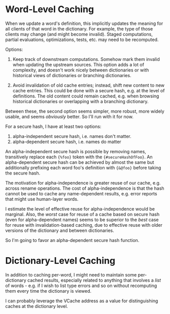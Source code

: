 
# Word-Level Caching

When we update a word's definition, this implicitly updates the meaning for all clients of that word in the dictionary. For example, the type of those clients may change (and might become invalid). Staged computations, partial evaluations, optimizations, tests, etc. may need to be recomputed.

Options:

1. Keep track of downstream computations. Somehow mark them invalid when updating the upstream sources. This option adds a lot of complexity, and doesn't work nicely between dictionaries or with historical views of dictionaries or branching dictionaries.

2. Avoid invalidation of old cache entries; instead, shift new content to new cache entries. This could be done with a secure hash, e.g. at the level of definitions. The old content could remain cached, e.g. when browsing historical dictionaries or overlapping with a branching dictionary.

Between these, the second option seems simpler, more robust, more widely usable, and seems *obviously* better. So I'll run with it for now. 

For a secure hash, I have at least two options:

1. alpha-independent secure hash, i.e. names don't matter.
2. alpha-dependent secure hash, i.e. names do matter

An alpha-independent secure hash is possible by removing names, transitively replace each `{%foo}` token with the `{#secureHashOfFoo}`. An alpha-dependent secure hash can be achieved by almost the same but additionally prefixing each word foo's definition with `{&@foo}` before taking the secure hash.

The motivation for alpha-independence is greater reuse of our cache, e.g. across rename operations. The cost of alpha-independence is that the hash cannot be used to cache any name-dependent results, e.g. error reports that might use human-layer words.

I estimate the level of effective reuse for alpha-independence would be marginal. Also, the *worst* case for reuse of a cache based on secure hash (even for alpha-dependent names) seems to be superior to the *best* case for reuse with invalidation-based caching, due to effective reuse with older versions of the dictionary and between dictionaries. 

So I'm going to favor an alpha-dependent secure hash function.

# Dictionary-Level Caching

In addition to caching per-word, I might need to maintain some per-dictionary cached results, especially related to anything that involves a *list* of words - e.g. if I wish to list type errors and so on without recomputing them every time the dictionary is viewed. 

I can probably leverage the VCache address as a value for distinguishing caches at the dictionary level. 

